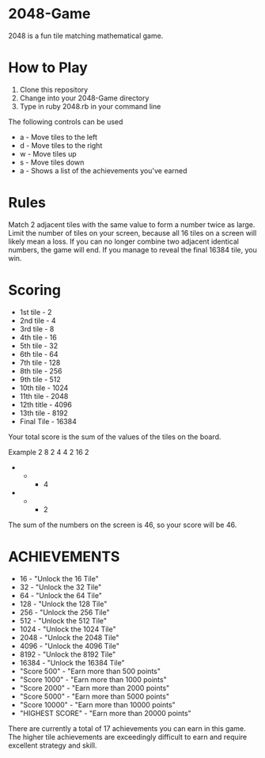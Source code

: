 2048-Game
=========

2048 is a fun tile matching mathematical game.

How to Play
==========
1. Clone this repository
2. Change into your 2048-Game directory
3. Type in ruby 2048.rb in your command line

The following controls can be used
* a - Move tiles to the left
* d - Move tiles to the right
* w - Move tiles up
* s - Move tiles down
* a - Shows a list of the achievements you've earned

Rules
=====
Match 2 adjacent tiles with the same value to form a number twice as large. Limit the number of tiles on your screen, because all 16 tiles on a screen will likely mean a loss. If you can no longer combine two adjacent identical numbers, the game will end. If you manage to reveal the final 16384 tile, you win.

Scoring
=====
* 1st tile - 2
* 2nd tile - 4
* 3rd tile - 8
* 4th tile - 16
* 5th tile - 32
* 6th tile - 64
* 7th tile - 128
* 8th tile - 256
* 9th tile - 512
* 10th tile - 1024
* 11th tile - 2048
* 12th title - 4096
* 13th tile - 8192
* Final Tile - 16384

Your total score is the sum of the values of the tiles on the board.

Example
2  8  2  4
4  2  16 2
-  -  -  4
-  -  -  2

The sum of the numbers on the screen is 46, so your score will be 46.

ACHIEVEMENTS
============

* 16 - "Unlock the 16 Tile"
* 32 - "Unlock the 32 Tile"
* 64 - "Unlock the 64 Tile"
* 128 - "Unlock the 128 Tile"
* 256 - "Unlock the 256 Tile"
* 512 - "Unlock the 512 Tile"
* 1024 - "Unlock the 1024 Tile"
* 2048 - "Unlock the 2048 Tile"
* 4096 - "Unlock the 4096 Tile"
* 8192 - "Unlock the 8192 Tile"
* 16384 - "Unlock the 16384 Tile"
* "Score 500" - "Earn more than 500 points"
* "Score 1000" - "Earn more than 1000 points"
* "Score 2000" - "Earn more than 2000 points"
* "Score 5000" - "Earn more than 5000 points"
* "Score 10000" - "Earn more than 10000 points"
* "HIGHEST SCORE" - "Earn more than 20000 points"
 
There are currently a total of 17 achievements you can earn in this game. The higher tile achievements are exceedingly difficult to earn and require excellent strategy and skill.
